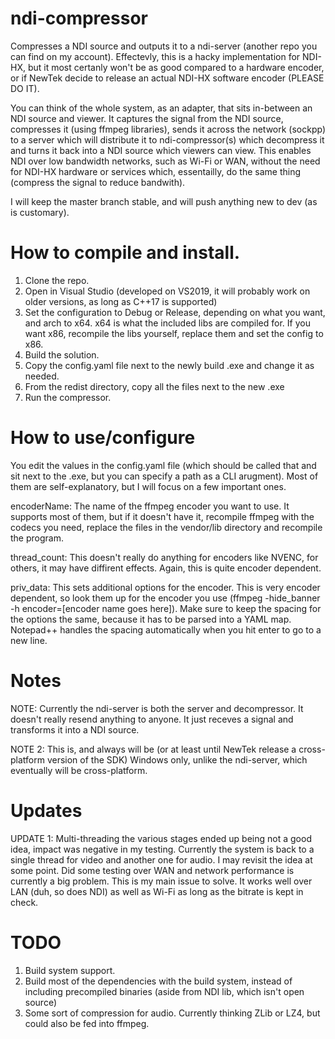 # ndi-compressor
Compresses a NDI source and outputs it to a ndi-server (another repo you can find on my account). Effectevly, this is a hacky implementation for NDI-HX, but it most certanly won't be as good compared to a hardware encoder, or if NewTek decide to release an actual NDI-HX software encoder (PLEASE DO IT).

You can think of the whole system, as an adapter, that sits in-between an NDI source and viewer. It captures the signal from the NDI source, compresses it (using ffmpeg libraries), sends it across the network (sockpp) to a server which will distribute it to ndi-compressor(s) which decompress it and turns it back into a NDI source which viewers can view. This enables NDI over low bandwidth networks, such as Wi-Fi or WAN, without the need for NDI-HX hardware or services which, essentailly, do the same thing (compress the signal to reduce bandwith).

I will keep the master branch stable, and will push anything new to dev (as is customary).

# How to compile and install.
1. Clone the repo.
2. Open in Visual Studio (developed on VS2019, it will probably work on older versions, as long as C++17 is supported)
3. Set the configuration to Debug or Release, depending on what you want, and arch to x64. x64 is what the included libs are compiled for. If you want x86, recompile the libs yourself, replace them and set the config to x86.
4. Build the solution.
5. Copy the config.yaml file next to the newly build .exe and change it as needed.
6. From the redist directory, copy all the files next to the new .exe
7. Run the compressor.

# How to use/configure
You edit the values in the config.yaml file (which should be called that and sit next to the .exe, but you can specify a path as a CLI arugment). Most of them are self-explanatory, but I will focus on a few important ones.

encoderName: The name of the ffmpeg encoder you want to use. It supports most of them, but if it doesn't have it, recompile ffmpeg with the codecs you need, replace the files in the vendor/lib directory and recompile the program.

thread_count: This doesn't really do anything for encoders like NVENC, for others, it may have diffirent effects. Again, this is quite encoder dependent.

priv_data: This sets additional options for the encoder. This is very encoder dependent, so look them up for the encoder you use (ffmpeg -hide_banner -h encoder=[encoder name goes here]). Make sure to keep the spacing for the options the same, because it has to be parsed into a YAML map. Notepad++ handles the spacing automatically when you hit enter to go to a new line.

# Notes
NOTE: Currently the ndi-server is both the server and decompressor. It doesn't really resend anything to anyone. It just receves a signal and transforms it into a NDI source.

NOTE 2: This is, and always will be (or at least until NewTek release a cross-platform version of the SDK) Windows only, unlike the ndi-server, which eventually will be cross-platform.

# Updates
UPDATE 1: Multi-threading the various stages ended up being not a good idea, impact was negative in my testing. Currently the system is back to a single thread for video and another one for audio. I may revisit the idea at some point. Did some testing over WAN and network performance is currently a big problem. This is my main issue to solve. It works well over LAN (duh, so does NDI) as well as Wi-Fi as long as the bitrate is kept in check.

# TODO
1. Build system support.
2. Build most of the dependencies with the build system, instead of including precompiled binaries (aside from NDI lib, which isn't open source)
3. Some sort of compression for audio. Currently thinking ZLib or LZ4, but could also be fed into ffmpeg.
